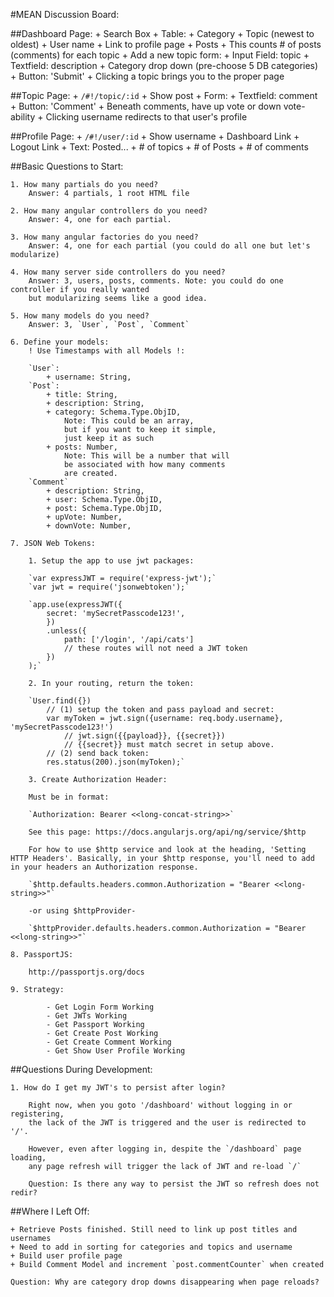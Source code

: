 #MEAN Discussion Board:

##Dashboard Page:
	+ Search Box
	+ Table:
		+ Category
		+ Topic (newest to oldest)
		+ User name
			+ Link to profile page
		+ Posts
			+ This counts # of posts (comments) for each topic
	+ Add a new topic form:
		+ Input Field: topic
		+ Textfield: description
		+ Category drop down (pre-choose 5 DB categories)
		+ Button: 'Submit'
	+ Clicking a topic brings you to the proper page

##Topic Page:
	+ `/#!/topic/:id`
	+ Show post
	+ Form:
		+ Textfield: comment
		+ Button: 'Comment'
	+ Beneath comments, have up vote or down vote-ability
	+ Clicking username redirects to that user's profile

##Profile Page:
	+ `/#!/user/:id`
	+ Show username
	+ Dashboard Link
	+ Logout Link
	+ Text: Posted...
		+ # of topics
		+ # of Posts
		+ # of comments

##Basic Questions to Start:

	1. How many partials do you need?
		Answer: 4 partials, 1 root HTML file

	2. How many angular controllers do you need?
		Answer: 4, one for each partial.

	3. How many angular factories do you need?
		Answer: 4, one for each partial (you could do all one but let's modularize)

	4. How many server side controllers do you need?
		Answer: 3, users, posts, comments. Note: you could do one controller if you really wanted
		but modularizing seems like a good idea.

	5. How many models do you need?
		Answer: 3, `User`, `Post`, `Comment`

	6. Define your models:
		! Use Timestamps with all Models !:

		`User`:
			+ username: String,
		`Post`:
			+ title: String,
			+ description: String,
			+ category: Schema.Type.ObjID,
				Note: This could be an array,
				but if you want to keep it simple,
				just keep it as such
			+ posts: Number,
				Note: This will be a number that will
				be associated with how many comments
				are created.
		`Comment`
			+ description: String,
			+ user: Schema.Type.ObjID,
			+ post: Schema.Type.ObjID,
			+ upVote: Number,
			+ downVote: Number,

	7. JSON Web Tokens:

		1. Setup the app to use jwt packages:

		`var expressJWT = require('express-jwt');`
		`var jwt = require('jsonwebtoken');`

		`app.use(expressJWT({
			secret: 'mySecretPasscode123!',
			})
			.unless({
				path: ['/login', '/api/cats']
				// these routes will not need a JWT token
			})
		);`

		2. In your routing, return the token:

		`User.find({})
			// (1) setup the token and pass payload and secret:
			var myToken = jwt.sign({username: req.body.username}, 'mySecretPasscode123!')
				// jwt.sign({{payload}}, {{secret}})
				// {{secret}} must match secret in setup above.
			// (2) send back token:
			res.status(200).json(myToken);`

		3. Create Authorization Header:

		Must be in format:

		`Authorization: Bearer <<long-concat-string>>`

		See this page: https://docs.angularjs.org/api/ng/service/$http

		For how to use $http service and look at the heading, 'Setting HTTP Headers'. Basically, in your $http response, you'll need to add in your headers an Authorization response.

		`$http.defaults.headers.common.Authorization = "Bearer <<long-string>>"`

		-or using $httpProvider-

		`$httpProvider.defaults.headers.common.Authorization = "Bearer <<long-string>>"`

	8. PassportJS:

		http://passportjs.org/docs

	9. Strategy:

			- Get Login Form Working
			- Get JWTs Working
			- Get Passport Working
			- Get Create Post Working
			- Get Create Comment Working
			- Get Show User Profile Working


##Questions During Development:

	1. How do I get my JWT's to persist after login?

		Right now, when you goto '/dashboard' without logging in or registering,
		the lack of the JWT is triggered and the user is redirected to '/'.

		However, even after logging in, despite the `/dashboard` page loading,
		any page refresh will trigger the lack of JWT and re-load `/`

		Question: Is there any way to persist the JWT so refresh does not redir?

##Where I Left Off:

	+ Retrieve Posts finished. Still need to link up post titles and usernames
	+ Need to add in sorting for categories and topics and username
	+ Build user profile page
	+ Build Comment Model and increment `post.commentCounter` when created

	Question: Why are category drop downs disappearing when page reloads?

